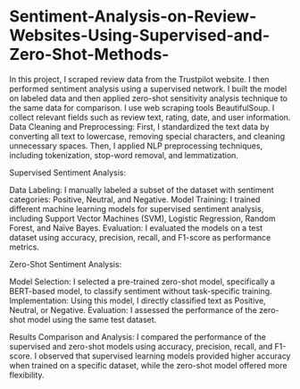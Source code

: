 # Sentiment-Analysis-on-Review-Websites-Using-Supervised-and-Zero-Shot-Methods-
In this project, I scraped review data from the Trustpilot website. 
I then performed sentiment analysis using a supervised network. 
I built the model on labeled data and then applied zero-shot sensitivity analysis technique to the same data 
for comparison.
I use web scraping tools BeautifulSoup. I collect relevant fields such as review text, rating, date, and user information.
Data Cleaning and Preprocessing:
First, I standardized the text data by converting all text to lowercase, removing special characters, and cleaning unnecessary spaces. Then, I applied NLP preprocessing techniques, including tokenization, stop-word removal, and lemmatization.

Supervised Sentiment Analysis:

Data Labeling: I manually labeled a subset of the dataset with sentiment categories: Positive, Neutral, and Negative.
Model Training: I trained different machine learning models for supervised sentiment analysis, including Support Vector Machines (SVM), Logistic Regression, Random Forest, and Naïve Bayes.
Evaluation: I evaluated the models on a test dataset using accuracy, precision, recall, and F1-score as performance metrics.

Zero-Shot Sentiment Analysis:

Model Selection: I selected a pre-trained zero-shot model, specifically a BERT-based model, to classify sentiment without task-specific training.
Implementation: Using this model, I directly classified text as Positive, Neutral, or Negative.
Evaluation: I assessed the performance of the zero-shot model using the same test dataset.

Results Comparison and Analysis:
I compared the performance of the supervised and zero-shot models using accuracy, precision, recall, and F1-score. I observed that supervised learning models provided higher accuracy when trained on a specific dataset, while the zero-shot model offered more flexibility.
